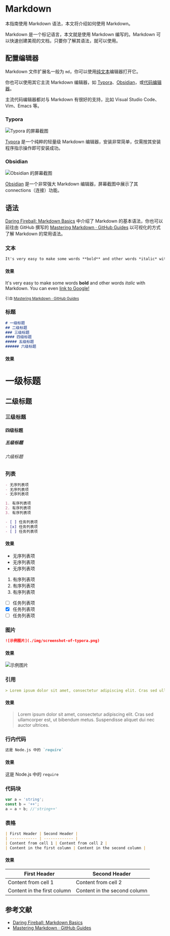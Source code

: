 # Markdown

本指南使用 Markdown 语法，本文将介绍如何使用 Markdown。

Markdown 是一个标记语言，本文就是使用 Markdown 编写的。Markdown 可以快速创建美观的文档，只要你了解其语法，就可以使用。

## 配置编辑器

Markdown 文件扩展名一般为 `md`，你可以使用[纯文本](./plain-text.md)编辑器打开它。

你也可以使用其它主流 Markdown 编辑器，如 [Typora](#Typora)、[Obsidian](#Obsidian)，或[代码编辑器](./code-editors.md)。

主流代码编辑器都对与 Markdown 有很好的支持，比如 Visual Studio Code、Vim、Emacs 等。

### Typora

![Typora 的屏幕截图](./img/screenshot-of-typora.png)

[Typora](https://typora.io/) 是一个纯粹的轻量级 Markdown 编辑器，安装非常简单，仅需按其安装程序指示操作即可安装成功。

### Obsidian

![Obsidian 的屏幕截图](./img/screenshot-of-obsidian.png)

[Obsidian](https://obsidian.md/) 是一个非常强大 Markdown 编辑器，屏幕截图中展示了其 connections（连接）功能。

## 语法

[Daring Fireball: Markdown Basics](https://daringfireball.net/projects/markdown/basics) 中介绍了 Markdown 的基本语法，你也可以前往由 GitHub 撰写的 [Mastering Markdown · GitHub Guides](https://guides.github.com/features/mastering-markdown/) 以可视化的方式了解 Markdown 的常用语法。

### 文本

```markdown
It's very easy to make some words **bold** and other words *italic* with Markdown. You can even [link to Google!](http://google.com)
```

#### 效果

It's very easy to make some words **bold** and other words *italic* with Markdown. You can even [link to Google!](http://google.com)

<small>引自 [Mastering Markdown · GitHub Guides](https://guides.github.com/features/mastering-markdown/)</small>

### 标题

```markdown
# 一级标题
## 二级标题
### 三级标题
#### 四级标题
##### 五级标题
###### 六级标题
```

#### 效果

<div>
<h1>一级标题</h1>
<h2>二级标题</h2>
<h3>三级标题</h3>
<h4>四级标题</h4>
<h5>五级标题</h5>
<h6>六级标题</h6>
</div>

### 列表

```markdown
- 无序列表项
- 无序列表项
- 无序列表项

1. 有序列表项
2. 有序列表项
3. 有序列表项

- [ ] 任务列表项
- [x] 任务列表项
- [ ] 任务列表项
```

#### 效果

- 无序列表项
- 无序列表项
- 无序列表项

1. 有序列表项
2. 有序列表项
3. 有序列表项

- [ ] 任务列表项
- [x] 任务列表项
- [ ] 任务列表项

### 图片

```markdown
![示例图片](./img/screenshot-of-typora.png)
```

#### 效果

![示例图片](./img/screenshot-of-typora.png)

### 引用

```markdown
> Lorem ipsum dolor sit amet, consectetur adipiscing elit. Cras sed ullamcorper est, ut bibendum metus. Suspendisse aliquet dui nec auctor ultrices.
```

#### 效果

> Lorem ipsum dolor sit amet, consectetur adipiscing elit. Cras sed ullamcorper est, ut bibendum metus. Suspendisse aliquet dui nec auctor ultrices.

### 行内代码

```markdown
这是 Node.js 中的 `require`
```

#### 效果

这是 Node.js 中的 `require`

### 代码块

```javascript
var a = 'string';
const b = '++';
a = a + b; //'string++'
```

### 表格

```markdown
| First Header | Second Header |
| ------------ | ------------- |
| Content from cell 1 | Content from cell 2 |
| Content in the first column | Content in the second column |
```

#### 效果

| First Header | Second Header |
| ------------ | ------------- |
| Content from cell 1 | Content from cell 2 |
| Content in the first column | Content in the second column |

## 参考文献

- [Daring Fireball: Markdown Basics](https://daringfireball.net/projects/markdown/basics)
- [Mastering Markdown · GitHub Guides](https://guides.github.com/features/mastering-markdown/)

